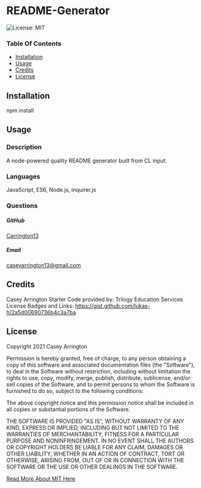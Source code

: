 # README-Generator

![License: MIT](https://img.shields.io/badge/License-MIT-yellow.svg)

### Table Of Contents
* [Installation](#installation)
* [Usage](#usage)
* [Credits](#credits)
* [License](#license)


## Installation
npm install


## Usage

### Description
A node-powered quality README generator built from CL input.

### Languages
JavaScript, ES6, Node.js, inquirer.js





### Questions
##### GitHub
[Carrington13](https://github.com/Carrington13)
##### Email
caseyarrington13@gmail.com




## Credits
Casey Arrington
Starter Code provided by: Trilogy Education Services
License Badges and Links: https://gist.github.com/lukas-h/2a5d00690736b4c3a7ba




## License
Copyright 2021 Casey Arrington

Permission is hereby granted, free of charge, to any person obtaining a copy of this software and associated documentation files (the "Software"), to deal in the Software without restriction, including without limitation the rights to use, copy, modify, merge, publish, distribute, sublicense, and/or sell copies of the Software, and to permit persons to whom the Software is furnished to do so, subject to the following conditions:

The above copyright notice and this permission notice shall be included in all copies or substantial portions of the Software.

THE SOFTWARE IS PROVIDED "AS IS", WITHOUT WARRANTY OF ANY KIND, EXPRESS OR IMPLIED, INCLUDING BUT NOT LIMITED TO THE WARRANTIES OF MERCHANTABILITY, FITNESS FOR A PARTICULAR PURPOSE AND NONINFRINGEMENT. IN NO EVENT SHALL THE AUTHORS OR COPYRIGHT HOLDERS BE LIABLE FOR ANY CLAIM, DAMAGES OR OTHER LIABILITY, WHETHER IN AN ACTION OF CONTRACT, TORT OR OTHERWISE, ARISING FROM, OUT OF OR IN CONNECTION WITH THE SOFTWARE OR THE USE OR OTHER DEALINGS IN THE SOFTWARE.

[Read More About MIT Here](https://opensource.org/licenses/MIT)
